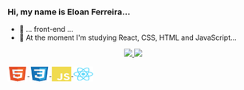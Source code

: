 ### Hi, my name is Eloan Ferreira...

- 🔭 ...  front-end ...
- 🌱 At the moment I'm studying React, CSS, HTML and JavaScript...


<div align="center">
  <a href="https://github.com/emffor">
  <img height="180em" src="https://github-readme-stats.vercel.app/api?username=emffor&show_icons=False&theme=dark&include_all_commits=true&count_private=true"/>
  <img height="180em" src="https://github-readme-stats.vercel.app/api/top-langs/?username=emffor&layout=compact&langs_count=7&theme=dark"/>
</div>

<div style="display: inline_block"><br>
  <img align="center" alt="Emffor-HTML" height="30" width="40" src="https://raw.githubusercontent.com/devicons/devicon/master/icons/html5/html5-original.svg">
  <img align="center" alt="Emffor-CSS" height="30" width="40" src="https://raw.githubusercontent.com/devicons/devicon/master/icons/css3/css3-original.svg">
  <img align="center" alt="Emffor-Js" height="30" width="40" src="https://raw.githubusercontent.com/devicons/devicon/master/icons/javascript/javascript-plain.svg">
  <img align="center" alt="Emffor-React" height="30" width="40" src="https://raw.githubusercontent.com/devicons/devicon/master/icons/react/react-original.svg">
</div>

